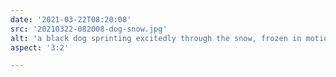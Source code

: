 ```yaml
---
date: '2021-03-22T08:20:08'
src: '20210322-082008-dog-snow.jpg'
alt: 'a black dog sprinting excitedly through the snow, frozen in motion, smiling'
aspect: '3:2'

---
```

